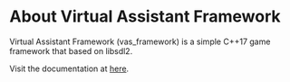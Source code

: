 # About Virtual Assistant Framework
Virtual Assistant Framework (vas_framework) is a simple C++17 game framework that based on libsdl2.

Visit the documentation at [here](https://kelvinchin12070811.gitlab.io/vas_framework_doc).